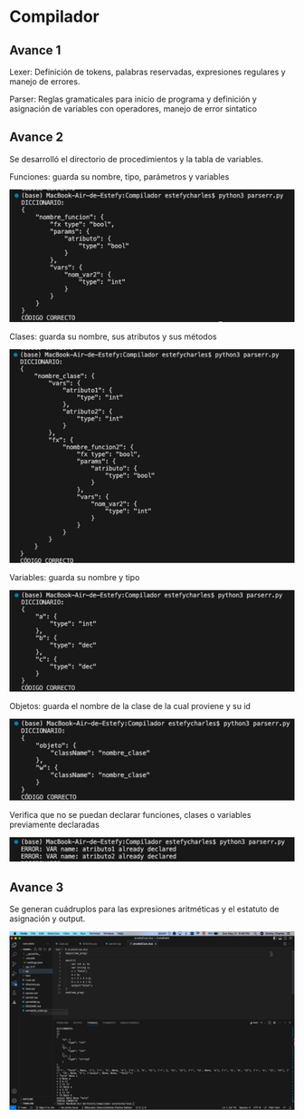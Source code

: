 # Compilador

## Avance 1
Lexer: Definición de tokens, palabras reservadas, expresiones regulares y manejo de errores.

Parser: Reglas gramaticales para inicio de programa y definición y asignación de variables con operadores, manejo de error sintatico

## Avance 2
Se desarrolló el directorio de procedimientos y la tabla de variables. 

Funciones: guarda su nombre, tipo, parámetros y variables

![dir_fx](ss/dir_fx.png) 

Clases: guarda su nombre, sus atributos y sus métodos

![dir_class](ss/dir_class.png)

Variables: guarda su nombre y tipo

![dir_main](ss/dir_main.png)

Objetos: guarda el nombre de la clase de la cual proviene y su id
 
![dir_obj](ss/dir_obj.png)

Verifica que no se puedan declarar funciones, clases o variables previamente declaradas

![exists](ss/exists.png)

## Avance 3
Se generan cuádruplos para las expresiones aritméticas y el estatuto de asignación y output.

![cuac_exp](ss/cuac_exp.png)




